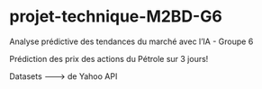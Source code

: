 # projet-technique-M2BD-G6
Analyse prédictive des tendances du marché avec l’IA - Groupe 6 

Prédiction des prix des actions du Pétrole sur 3 jours!

Datasets ---> de Yahoo API
